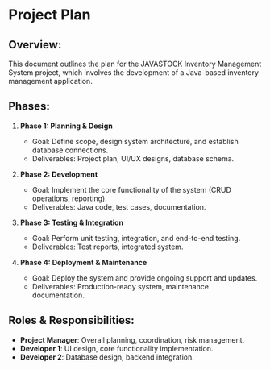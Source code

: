 # Project Plan

## Overview:
This document outlines the plan for the JAVASTOCK Inventory Management System project, which involves the development of a Java-based inventory management application.

## Phases:
1. **Phase 1: Planning & Design**
    - Goal: Define scope, design system architecture, and establish database connections.
    - Deliverables: Project plan, UI/UX designs, database schema.

2. **Phase 2: Development**
    - Goal: Implement the core functionality of the system (CRUD operations, reporting).
    - Deliverables: Java code, test cases, documentation.

3. **Phase 3: Testing & Integration**
    - Goal: Perform unit testing, integration, and end-to-end testing.
    - Deliverables: Test reports, integrated system.

4. **Phase 4: Deployment & Maintenance**
    - Goal: Deploy the system and provide ongoing support and updates.
    - Deliverables: Production-ready system, maintenance documentation.

## Roles & Responsibilities:
- **Project Manager**: Overall planning, coordination, risk management.
- **Developer 1**: UI design, core functionality implementation.
- **Developer 2**: Database design, backend integration.

